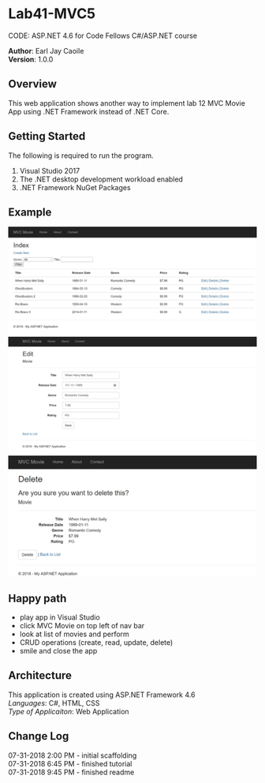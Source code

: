 # Lab41-MVC5
CODE: ASP.NET 4.6 for Code Fellows C#/ASP.NET course

**Author**: Earl Jay Caoile <br />
**Version**: 1.0.0

## Overview
This web application shows another way to implement lab 12 MVC Movie App 
using .NET Framework instead of .NET Core. 

## Getting Started
The following is required to run the program.
1. Visual Studio 2017 
2. The .NET desktop development workload enabled
3. .NET Framework NuGet Packages

## Example
![Lab 41 Screenshot 1](Lab41-SS1.JPG)
![Lab 41 Screenshot 2](Lab41-SS2.JPG)
![Lab 41 Screenshot 3](Lab41-SS3.JPG)

## Happy path
- play app in Visual Studio
- click MVC Movie on top left of nav bar
- look at list of movies and perform 
- CRUD operations (create, read, update, delete)
- smile and close the app

## Architecture
This application is created using ASP.NET Framework 4.6 <br />
*Languages*: C#, HTML, CSS <br />
*Type of Applicaiton*: Web Application <br />

## Change Log
07-31-2018 2:00 PM - initial scaffolding <br />
07-31-2018 6:45 PM - finished tutorial <br />
07-31-2018 9:45 PM - finished readme <br />
